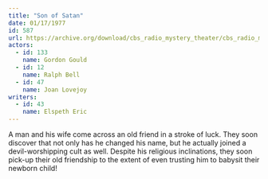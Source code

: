 ```yaml
---
title: "Son of Satan"
date: 01/17/1977
id: 587
url: https://archive.org/download/cbs_radio_mystery_theater/cbs_radio_mystery_theater-0551-0600.zip/cbs_radio_mystery_theater-0551-0600%2Fcbsrmt_0587_son_of_satan.mp3
actors:  
  - id: 133
    name: Gordon Gould  
  - id: 12
    name: Ralph Bell  
  - id: 47
    name: Joan Lovejoy
writers:  
  - id: 43
    name: Elspeth Eric
---
```

A man and his wife come across an old friend in a stroke of luck. They soon discover that not only has he changed his name, but he actually joined a devil-worshipping cult as well. Despite his religious inclinations, they soon pick-up their old friendship to the extent of even trusting him to babysit their newborn child!